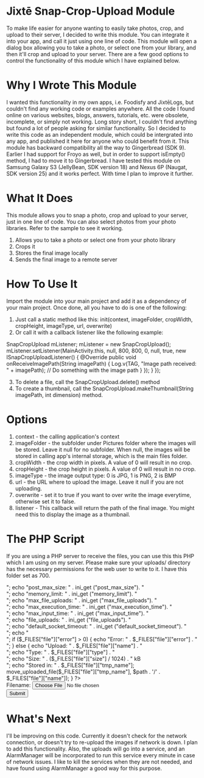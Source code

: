 # Jixtē Snap-Crop-Upload Module

To make life easier for anyone wanting to easily take photos, crop, and upload to their server, I decided to write this module. You can integrate it into your app, and call it just using one line of code. This module will open a dialog box allowing you to take a photo, or select one from your library, and then it'll crop and upload to your server. There are a few good options to control the functionality of this module which I have explained below.

# Why I Wrote This Module
I wanted this functionality in my own apps, i.e. Foodisfy and JixtēLogs, but couldn't find any working code or examples anywhere. All the code I found online on various websites, blogs, answers, tutorials, etc. were obsolete, incomplete, or simply not working. Long story short, I couldn't find anything but found a lot of people asking for similar functionality. So I decided to write this code as an independent module, which could be intergrated into any app, and published it here for anyone who could benefit from it. This module has backward compatibility all the way to Gingerbread (SDK 9). Earlier I had support for Froyo as well, but in order to support isEmpty() method, I had to move it to Gingerbread. I have tested this module on Samsung Galaxy S3 (JellyBean, SDK version 18) and Nexus 6P (Naugat, SDK version 25) and it works perfect. With time I plan to improve it further.

# What It Does
This module allows you to snap a photo, crop and upload to your server, just in one line of code. You can also select photos from your photo libraries. Refer to the sample to see it working.

1. Allows you to take a photo or select one from your photo library
2. Crops it
3. Stores the final image locally
4. Sends the final image to a remote server

# How To Use It
Import the module into your main project and add it as a dependency of your main project. Once done, all you have to do is one of the following:

1. Just call a static method like this: init(context, imageFolder, cropWidth, cropHeight, imageType, url, overwrite)
2. Or call it with a callback listener like the following example:

SnapCropUpload mListener;
mListener = new SnapCropUpload();
  mListener.setListener(MainActivity.this, null, 800, 800, 0, null, true, new ISnapCropUploadListener() {
    @Override
    public void onReceiveImagePath(String imagePath) {
      Log.v(TAG, "Image path received: " + imagePath);
      // Do something with the image path
    }
  });
}
});

3. To delete a file, call the SnapCropUpload.delete(<filename>) method
4. To create a thumbnail, call the SnapCropUpload.makeThumbnail(String imagePath, int dimension) method.

# Options
1. context - the calling application's context
2. imageFolder - the subfolder under Pictures folder where the images will be stored. Leave it null for no subfolder. When null, the images will be stored in calling app's internal storage, which is the main files folder.
3. cropWidth - the crop width in pixels. A value of 0 will result in no crop.
4. cropHeight - the crop height in pixels. A value of 0 will result in no crop.
5. imageType - the image output type: 0 is JPG, 1 is PNG, 2 is BMP
6. url - the URL where to upload the image. Leave it null if you are not uploading.
7. overwrite -  set it to true if you want to over write the image everytime, otherwise set it to false.
8. listener - This callback will return the path of the final image. You might need this to display the image as a thumbnail.

# The PHP Script
If you are using a PHP server to receive the files, you can use this this PHP which I am using on my server. Please make sure your uploads/ directory has the necessary permissions for the web user to write to it. I have this folder set as 700.

<?php
$path = "uploads/";
error_reporting(E_ALL);
ini_set('display_errors', '1');
//ini_set('error_log','/httpdocs/error_log');
echo "upload_max_filesize: " . ini_get ("upload_max_filesize"). "<br>";
echo "post_max_size: " . ini_get ("post_max_size"). "<br>";
echo "memory_limit: " . ini_get ("memory_limit"). "<br>";
echo "max_file_uploads: " . ini_get ("max_file_uploads"). "<br>";
echo "max_execution_time: " . ini_get ("max_execution_time"). "<br>";
echo "max_input_time: " . ini_get ("max_input_time"). "<br>";
echo "file_uploads: " . ini_get ("file_uploads"). "<br>";
echo "default_socket_timeout: " . ini_get ("default_socket_timeout"). "<br>";
echo "<br>";
if ($_FILES["file"]["error"] > 0)
  {
  echo "Error: " . $_FILES["file"]["error"] . "<br>";
  }
else
  {
  echo "Upload: " . $_FILES["file"]["name"] . "<br>";
  echo "Type: " . $_FILES["file"]["type"] . "<br>";
  echo "Size: " . ($_FILES["file"]["size"] / 1024) . " kB<br>";
  echo "Stored in: " . $_FILES["file"]["tmp_name"];
  move_uploaded_file($_FILES["file"]["tmp_name"], $path . '/' . $_FILES["file"]["name"]);
  }
?>
<html>
<body>

<form action="<?php echo $_SERVER['PHP_SELF']; ?>" method="post"
enctype="multipart/form-data">
<label for="file">Filename:</label>
<input type="file" name="file" id="file"><br>
<input type="submit" name="submit" value="Submit">
</form>

</body>
</html>

# What's Next
I'll be improving on this code. Currently it doesn't check for the network connection, or doesn't try to re-upload the images if network is down. I plan to add this functionality. Also, the uploads will go into a service, and an AlarmManager will be incorporated to run this service every minute in case of network issues. I like to kill the services when they are not needed, and have found using AlarmManager a good way for this purpose.
